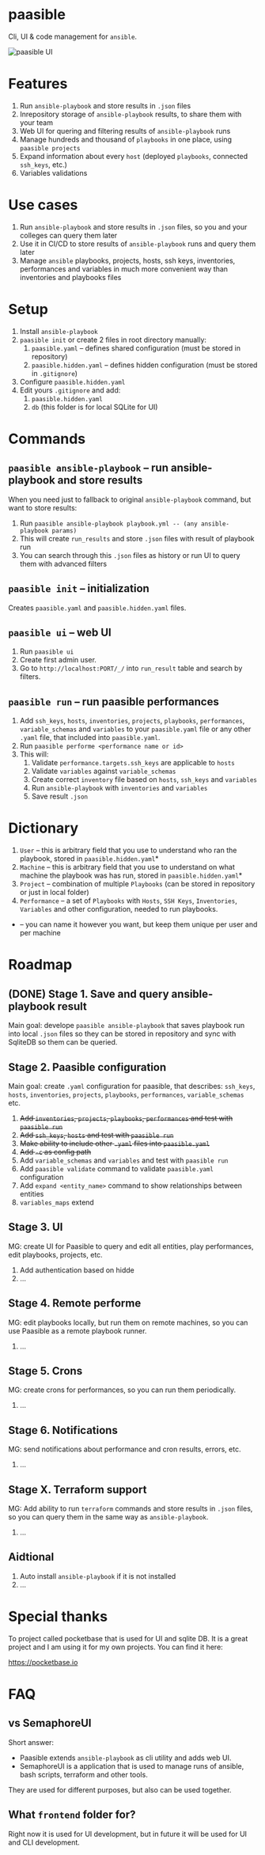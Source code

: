 # paasible

Cli, UI & code management for `ansible`.

![paasible UI](./ui.png)

# Features

1. Run `ansible-playbook` and store results in `.json` files
1. Inrepository storage of `ansible-playbook` results, to share them with your team
1. Web UI for quering and filtering results of `ansible-playbook` runs
1. Manage hundreds and thousand of `playbooks` in one place, using `paasible projects`
1. Expand information about every `host` (deployed `playbooks`, connected `ssh_keys`, etc.)
1. Variables validations

# Use cases

1. Run `ansible-playbook` and store results in `.json` files, so you and your colleges can query them later
1. Use it in CI/CD to store results of `ansible-playbook` runs and query them later
1. Manage `ansible` playbooks, projects, hosts, ssh keys, inventories, performances and variables in much more convenient way than inventories and playbooks files

# Setup

1. Install `ansible-playbook`
1. `paasible init` or create 2 files in root directory manually:
    1. `paasible.yaml` – defines shared configuration (must be stored in repository)
    1. `paasible.hidden.yaml` – defines hidden configuration (must be stored in `.gitignore`)
1. Configure `paasible.hidden.yaml`
1. Edit yours `.gitignore` and add:
    1. `paasible.hidden.yaml`
    1. `db` (this folder is for local SQLite for UI)

# Commands

## `paasible ansible-playbook` – run ansible-playbook and store results

When you need just to fallback to original `ansible-playbook` command, but want to store results:

1. Run `paasible ansible-playbook playbook.yml -- (any ansible-playbook params)`
1. This will create `run_results` and store `.json` files with result of playbook run
1. You can search through this `.json` files as history or run UI to query them with advanced filters

## `paasible init` – initialization

Creates `paasible.yaml` and `paasible.hidden.yaml` files.

## `paasible ui` – web UI

1. Run `paasible ui`
1. Create first admin user.
1. Go to `http://localhost:PORT/_/` into `run_result` table and search by filters.

## `paasible run` – run paasible performances

1. Add `ssh_keys`, `hosts`, `inventories`, `projects`, `playbooks`, `performances`,
`variable_schemas` and `variables` to your `paasible.yaml` file or any other `.yaml` file,
that included into `paasible.yaml`.
1. Run `paasible performe <performance name or id>`
1. This will:
    1. Validate `performance.targets.ssh_keys` are applicable to `hosts`
    1. Validate `variables` against `variable_schemas`
    1. Create correct `inventory` file based on `hosts`, `ssh_keys` and `variables`
    1. Run `ansible-playbook` with `inventories` and `variables`
    1. Save result `.json`

# Dictionary

1. `User` – this is arbitrary field that you use to understand who ran the playbook,
    stored in `paasible.hidden.yaml`*
1. `Machine` – this is arbitrary field that you use to understand on what machine the playbook
    was has run, stored in `paasible.hidden.yaml`*
1. `Project` – combination of multiple `Playbooks` (can be stored in repository or just
    in local folder)
1. `Performance` – a set of `Playbooks` with `Hosts`, `SSH Keys`, `Inventories`, `Variables`
    and other configuration, needed to run playbooks.

* – you can name it however you want, but keep them unique per user and per machine

# Roadmap

## (DONE) Stage 1. Save and query ansible-playbook result

Main goal: develope `paasible ansible-playbook` that saves playbook run into local
`.json` files so they can be stored in repository and sync with SqliteDB so them can
be queried.

## Stage 2. Paasible configuration

Main goal: create `.yaml` configuration for paasible, that describes: `ssh_keys`, `hosts`, `inventories`, `projects`, `playbooks`, `performances`, `variable_schemas` etc.

1. ~~Add `inventories`, `projects`, `playbooks`, `performances` and test with `paasible run`~~
1. ~~Add `ssh_keys`, `hosts` and test with `paasible run`~~
1. ~~Make ability to include other `.yaml` files into `paasible.yaml`~~
1. ~~Add `-c` as config path~~
1. Add `variable_schemas` and `variables` and test with `paasible run`
1. Add `paasible validate` command to validate `paasible.yaml` configuration
1. Add `expand <entity_name>` command to show relationships between entities
1. `variables_maps` extend

## Stage 3. UI

MG: create UI for Paasible to query and edit all entities, play performances,
edit playbooks, projects, etc.

1. Add authentication based on hidde
1. ...

## Stage 4. Remote performe

MG: edit playbooks locally, but run them on remote machines, so you can use Paasible as a remote playbook runner.

1. ...

## Stage 5. Crons

MG: create crons for performances, so you can run them periodically.

1. ...

## Stage 6. Notifications

MG: send notifications about performance and cron results, errors, etc.

1. ...

## Stage X. Terraform support

MG: Add ability to run `terraform` commands and store results in `.json` files, so you can query them in the same way as `ansible-playbook`.

1. ...

## Aidtional

1. Auto install `ansible-playbook` if it is not installed
1. ...

# Special thanks

To project called pocketbase that is used for UI and sqlite DB. It is a great project and I am using it for my own projects. You can find it here:

https://pocketbase.io

# FAQ

## vs SemaphoreUI

Short answer:

- Paasible extends `ansible-playbook` as cli utility and adds web UI.
- SemaphoreUI is a application that is used to manage runs of ansible, bash scripts, terraform and other tools.

They are used for different purposes, but also can be used together.

## What `frontend` folder for?

Right now it is used for UI development, but in future it will be used for UI and CLI development.